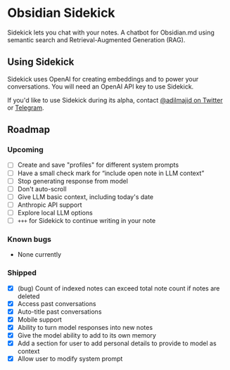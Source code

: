 # Obsidian Sidekick

Sidekick lets you chat with your notes. A chatbot for Obsidian.md using semantic search and Retrieval-Augmented Generation (RAG).

## Using Sidekick

Sidekick uses OpenAI for creating embeddings and to power your conversations. You will need an OpenAI API key to use Sidekick.

If you'd like to use Sidekick during its alpha, contact [@adilmajid on Twitter](https://www.twitter.com/adilmajid) or [Telegram](https://t.me/adilmajid).

## Roadmap

### Upcoming
- [ ] Create and save "profiles" for different system prompts
- [ ] Have a small check mark for “include open note in LLM context”
- [ ] Stop generating response from model
- [ ] Don't auto-scroll
- [ ] Give LLM basic context, including today's date
- [ ] Anthropic API support
- [ ] Explore local LLM options
- [ ] `+++` for Sidekick to continue writing in your note

### Known bugs
- None currently

### Shipped
- [x] (bug) Count of indexed notes can exceed total note count if notes are deleted
- [x] Access past conversations
- [x] Auto-title past conversations
- [x] Mobile support
- [x] Ability to turn model responses into new notes
- [x] Give the model ability to add to its own memory
- [x] Add a section for user to add personal details to provide to model as context
- [x] Allow user to modify system prompt
